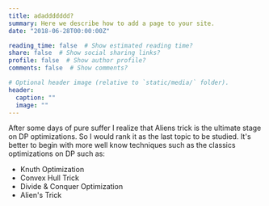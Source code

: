 ```yaml
---
title: adaddddddd?
summary: Here we describe how to add a page to your site.
date: "2018-06-28T00:00:00Z"

reading_time: false  # Show estimated reading time?
share: false  # Show social sharing links?
profile: false  # Show author profile?
comments: false  # Show comments?

# Optional header image (relative to `static/media/` folder).
header:
  caption: ""
  image: ""
---
```


After some days of pure suffer I realize that Aliens trick is the ultimate stage on DP optimizations. So I would rank it as the last topic to be studied. It's better to begin with more well know techniques such as the classics optimizations on DP such as:

- Knuth Optimization
- Convex Hull Trick
- Divide & Conquer Optimization 
- Alien's Trick
